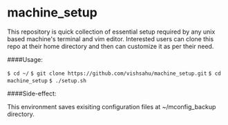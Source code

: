 # machine_setup
This repository is quick collection of essential setup required by any unix based machine's terminal and vim editor. Interested users can clone this repo at their home directory and then can customize it as per their need.

####Usage:

`$ cd ~/`
`$ git clone https://github.com/vishsahu/machine_setup.git`
`$ cd machine_setup`
`$ ./setup.sh`

####Side-effect:

This environment saves exisiting configuration files at ~/mconfig_backup directory.
